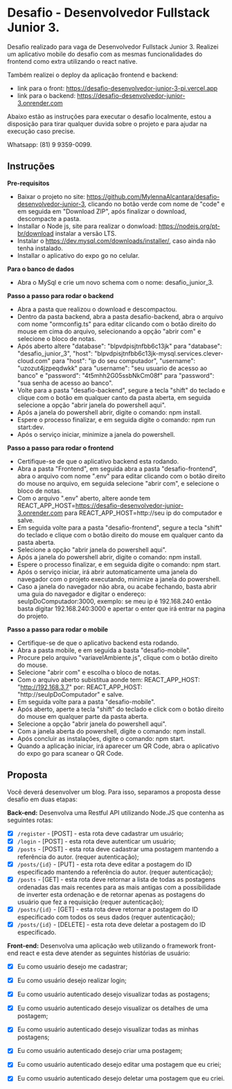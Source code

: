 # Desafio - Desenvolvedor Fullstack Junior 3.
Desafio realizado para vaga de Desenvolvedor Fullstack Junior 3.
Realizei um aplicativo mobile do desafio com as mesmas funcionalidades do frontend como extra utilizando o react native.

Também realizei o deploy da aplicação frontend e backend: 
- link para o front: https://desafio-desenvolvedor-junior-3-pi.vercel.app
- link para o backend: https://desafio-desenvolvedor-junior-3.onrender.com

Abaixo estão as instruções para executar o desafio localmente, estou a disposição para tirar qualquer duvida sobre o projeto e para ajudar na execução caso precise.

Whatsapp: (81) 9 9359-0099.

## Instruções
**Pre-requisitos**
- Baixar o projeto no site: https://github.com/MylennaAlcantara/desafio-desenvolvedor-junior-3, clicando no botão verde com nome de "code" e em seguida em "Download ZIP", após finalizar o download, descompacte a pasta.
- Installar o Node js, site para realizar o donwload: https://nodejs.org/pt-br/download instalar a versão LTS.
- Instalar o https://dev.mysql.com/downloads/installer/, caso ainda não tenha instalado.
- Installar o aplicativo do expo go no celular.

**Para o banco de dados**
- Abra o MySql e crie um novo schema com o nome: desafio_junior_3.

**Passo a passo para rodar o backend**
- Abra a pasta que realizou o download e descompactou.
- Dentro da pasta backend, abra a pasta desafio-backend, abra o arquivo com nome "ormconfig.ts" para editar clicando com o botão direito do mouse em cima do arquivo, selecionando a opção "abrir com" e selecione o bloco de notas.
- Após aberto altere "database": "blpvdpisjtnfbb6c13jk" para "database": "desafio_junior_3", "host": "blpvdpisjtnfbb6c13jk-mysql.services.clever-cloud.com" para "host": "ip do seu computador", "username": "uzozut4jzpeqdwkk" para "username": "seu usuario de acesso ao banco" e "password": "4t5mhh2G05ssbNkCm08f" para "password": "sua senha de acesso ao banco".
- Volte para a pasta "desafio-backend", segure a tecla "shift" do teclado e clique com o botão em qualquer canto da pasta aberta, em seguida selecione a opção "abrir janela do powershell aqui".
- Após a janela do powershell abrir, digite o comando: npm install.
- Espere o processo finalizar, e em seguida digite o comando: npm run start:dev.
- Após o serviço iniciar, minimize a janela do powershell.

**Passo a passo para rodar o frontend**
- Certifique-se de que o aplicativo backend esta rodando.
- Abra a pasta "Frontend", em seguida abra a pasta "desafio-frontend", abra o arquivo com nome ".env" para editar clicando com o botão direito do mouse no arquivo, em seguida selecione "abrir com", e selecione o bloco de notas.
- Com o arquivo ".env" aberto, altere aonde tem REACT_APP_HOST=https://desafio-desenvolvedor-junior-3.onrender.com para REACT_APP_HOST=http://seu ip do computador e salve.
- Em seguida volte para a pasta "desafio-frontend", segure a tecla "shift" do teclado e clique com o botão direito do mouse em qualquer canto da pasta aberta.
- Selecione a opção "abrir janela do powershell aqui".
- Após a janela do powershell abrir, digite o comando: npm install.
- Espere o processo finalizar, e em seguida digite o comando: npm start.
- Após o serviço iniciar, irá abrir automaticamente uma janela do navegador com o projeto executando, minimize a janela do powershell.
- Caso a janela do navegador não abra, ou acabe fechando, basta abrir uma guia do navegador e digitar o endereço: seuIpDoComputador:3000, exemplo: se meu ip é 192.168.240 então basta digitar 192.168.240:3000 e apertar o enter que irá entrar na pagina do projeto.

**Passo a passo para rodar o mobile**
- Certifique-se de que o aplicativo backend esta rodando.
- Abra a pasta mobile, e em seguida a basta "desafio-mobile".
- Procure pelo arquivo "variavelAmbiente.js", clique com o botão direito do mouse.
- Selecione "abrir com" e escolha o bloco de notas.
- Com o arquivo aberto subistitua aonde tem: REACT_APP_HOST: "http://192.168.3.7" por: REACT_APP_HOST: "http://seuIpDoComputador" e salve.
- Em seguida volte para a pasta "desafio-mobile".
- Após aberto, aperte a tecla "shift" do teclado e click com o botão direito do mouse em qualquer parte da pasta aberta.
- Selecione  a opção "abrir janela do powershell aqui".
- Com a janela aberta do powershell, digite o comando: npm install.
- Após concluir as instalações, digite o comando: npm start.
- Quando a aplicação iniciar, irá aparecer um QR Code, abra o aplicativo do expo go para scanear o QR Code.

## Proposta
Você deverá desenvolver um blog. Para isso, separamos a proposta desse desafio em duas etapas:

**Back-end:**
Desenvolva uma Restful API utilizando Node.JS que contenha as seguintes rotas:
- [X] `/register` - [POST] - esta rota deve cadastrar um usuário;
- [X] `/login` - [POST] - esta rota deve autenticar um usuário;
- [X] `/posts` - [POST] - esta rota deve cadastrar uma postagem mantendo a referência do autor. (requer autenticação);
- [X] `/posts/{id}` - [PUT] - esta rota deve editar a postagem do ID especificado mantendo a referência do autor. (requer autenticação);
- [X] `/posts` - [GET] - esta rota deve retornar a lista de todas as postagens ordenadas das mais recentes para as mais antigas com a possibilidade de inverter esta ordenação e de retornar apenas as postagens do usuário que fez a requisição (requer autenticação);
- [X] `/posts/{id}` - [GET] - esta rota deve retornar a postagem do ID especificado com todos os seus dados (requer autenticação);
- [X] `/posts/{id}` - [DELETE] - esta rota deve deletar a postagem do ID especificado.

**Front-end:**
Desenvolva uma aplicação web utilizando o framework front-end react e esta deve atender as seguintes histórias de usuário:
- [X] Eu como usuário desejo me cadastrar;
- [X] Eu como usuário desejo realizar login;
- [X] Eu como usuário autenticado desejo visualizar todas as postagens;
- [X] Eu como usuário autenticado desejo visualizar os detalhes de uma postagem;
- [X] Eu como usuário autenticado desejo visualizar todas as minhas postagens;
- [X] Eu como usuário autenticado desejo criar uma postagem;
- [X] Eu como usuário autenticado desejo editar uma postagem que eu criei;
- [X] Eu como usuário autenticado desejo deletar uma postagem que eu criei.

